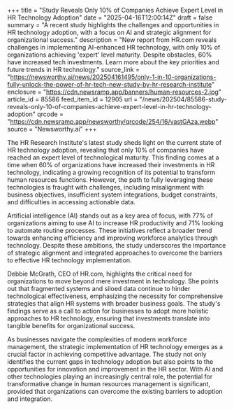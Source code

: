 +++
title = "Study Reveals Only 10% of Companies Achieve Expert Level in HR Technology Adoption"
date = "2025-04-16T12:00:14Z"
draft = false
summary = "A recent study highlights the challenges and opportunities in HR technology adoption, with a focus on AI and strategic alignment for organizational success."
description = "New report from HR.com reveals challenges in implementing AI-enhanced HR technology, with only 10% of organizations achieving 'expert' level maturity. Despite obstacles, 60% have increased tech investments. Learn more about the key priorities and future trends in HR technology."
source_link = "https://newsworthy.ai/news/202504161495/only-1-in-10-organizations-fully-unlock-the-power-of-hr-tech-new-study-by-hr-research-institute"
enclosure = "https://cdn.newsramp.app/banners/human-resources-2.jpg"
article_id = 85586
feed_item_id = 12905
url = "/news/202504/85586-study-reveals-only-10-of-companies-achieve-expert-level-in-hr-technology-adoption"
qrcode = "https://cdn.newsramp.app/newsworthy/qrcode/254/16/vastGAza.webp"
source = "Newsworthy.ai"
+++

<p>The HR Research Institute's latest study sheds light on the current state of HR technology adoption, revealing that only 10% of companies have reached an expert level of technological maturity. This finding comes at a time when 60% of organizations have increased their investments in HR technology, indicating a growing recognition of its potential to transform human resources functions. However, the path to fully leveraging these technologies is fraught with challenges, including misalignment with business objectives, insufficient system integrations, budget constraints, and difficulties in accessing actionable data.</p><p>Artificial intelligence (AI) stands out as a key area of focus, with 77% of organizations aiming to use AI to increase HR productivity and 71% looking to automate routine processes. These initiatives reflect a broader trend towards enhancing efficiency and improving workforce analytics through technology. Despite these ambitions, the study underscores the importance of strategic alignment and integrated approaches to overcome the barriers to effective HR technology implementation.</p><p>Debbie McGrath, CEO of HR.com, highlights the critical need for organizations to move beyond mere investment in technology. She points out that fragmented systems and siloed data continue to hinder technological effectiveness, emphasizing the necessity for comprehensive strategies that align HR systems with broader business goals. The study's findings serve as a call to action for businesses to adopt more holistic approaches to HR technology, ensuring that investments translate into tangible benefits for organizational success.</p><p>As businesses navigate the complexities of modern workforce management, the strategic implementation of HR technology emerges as a crucial factor in achieving competitive advantage. The study not only identifies the current gaps in technology adoption but also points to the opportunities for innovation and improvement in the HR sector. With AI and other technologies playing an increasingly central role, the potential for transformative change in human resources management is significant, provided that organizations can overcome the existing barriers to adoption and integration.</p>